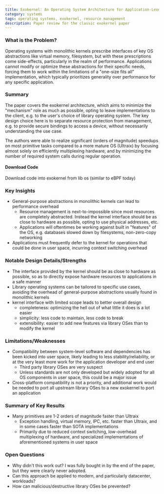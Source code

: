 ```yaml
---
title: Exokernel: An Operating System Architecture for Application-Level Resource Management
category: systems
tags: operating systems, exokernel, resource management
description: Paper review for the classic exokernel paper
---
```


### What is the Problem?

Operating systems with monolithic kernels prescribe interfaces of key OS abstractions like virtual memory, filesystem, but with these prescriptions come side-effects, particularly in the realm of performance. Applications cannot modify or optimize these abstractions for their specific needs, forcing them to work within the limitations of a "one-size fits all" implementation, which typically prioritizes generality over performance for any specific application.

### Summary 

The paper covers the exokernel architecture, which aims to minimize the "mechanism" role as much as possible, opting to leave implementations to the client, e.g. to the user's choice of library operating system. The key design choice here is to separate resource protection from management, e.g. to provide secure bindings to access a device, without necessarily understanding the use case.

The authors were able to realize significant (orders of magnitude) speedups on most primitive tasks compared to a more mature OS (Ultraix) by focusing almost solely on efficiently multiplexing hardware, and by minimizing the number of required system calls during regular operation.

#### Download Code

Download code into exokernel from lib os (similar to eBPF today)

### Key Insights

- General-purpose abstractions in monolithic kernels can lead to performance overhead
  - Resource management is next-to-impossible since most resources are completely abstracted. Instead the kernel interface should be as close to hardware as possible, opting to use physical addresses, etc.
  - Applications will oftentimes be working against built in "features" of the OS, e.g. databases slowed down by filesystems, non-zero-copy networking
- Applications must frequently defer to the kernel for operations that could be done in user space, incurring context switching overhead

### Notable Design Details/Strengths 

- The interface provided by the kernel should be as close to hardware as possible, so as to directly expose hardware resources to applications in a safe manner
- Library operating systems can be tailored to specific use cases, avoiding the overhead of general-purpose abstractions usually found in monolithic kernels
- kernel interface with limited scope leads to better overall design
  - completeness: optimizing the hell out of what little it does is a lot easier
  - simplicity: less code to maintain, less code to break
  - extensibility: easier to add new features via library OSes than to modify the kernel

### Limitations/Weaknesses 

- Compatibility between system-level software and dependencies has been kicked into user space, likely leading to less stability/reliability, or at the very least more work for the application developer and end user
  - Third party library OSes are very suspect
  - Unless standards are not only developed but widely adopted for all OS components in user space, this could be a major issue
- Cross-platform compatibility is not a priority, and additional work would be needed to port all upstream library OSes to a new exokernel to port an application

### Summary of Key Results

- Many primitives are 1-2 orders of magnitude faster than Ultraix
  - Exception handling, virtual memory, IPC, etc. faster than Ultraix, and in some cases faster than SOTA implementations
  - Primarily due to reduced context switching, low-overhead multiplexing of hardware, and specialized implementations of aforementioned systems in user space

### Open Questions

- Why didn't this work out? I was fully bought in by the end of the paper, but they were clearly never adopted.
- Can this approach be applied to modern, and particularly datacenter, workloads?
- How can malicious/destructive library OSes be prevented?
